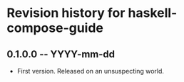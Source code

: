 # Revision history for haskell-compose-guide

## 0.1.0.0 -- YYYY-mm-dd

* First version. Released on an unsuspecting world.
